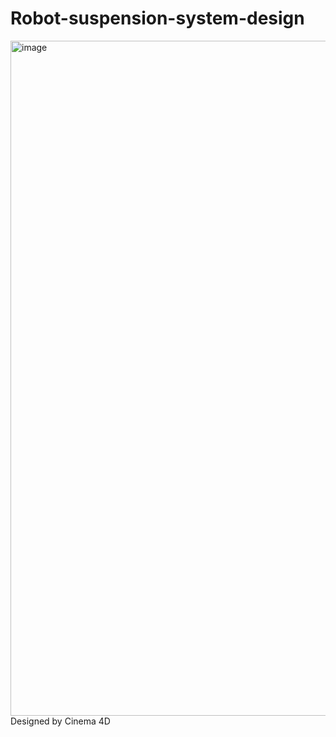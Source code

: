 # Robot-suspension-system-design
<img width="1080" alt="image" src="https://user-images.githubusercontent.com/107959289/183302989-389d786e-e58a-45f4-b806-3ae071d48ac3.png">
Designed by Cinema 4D

